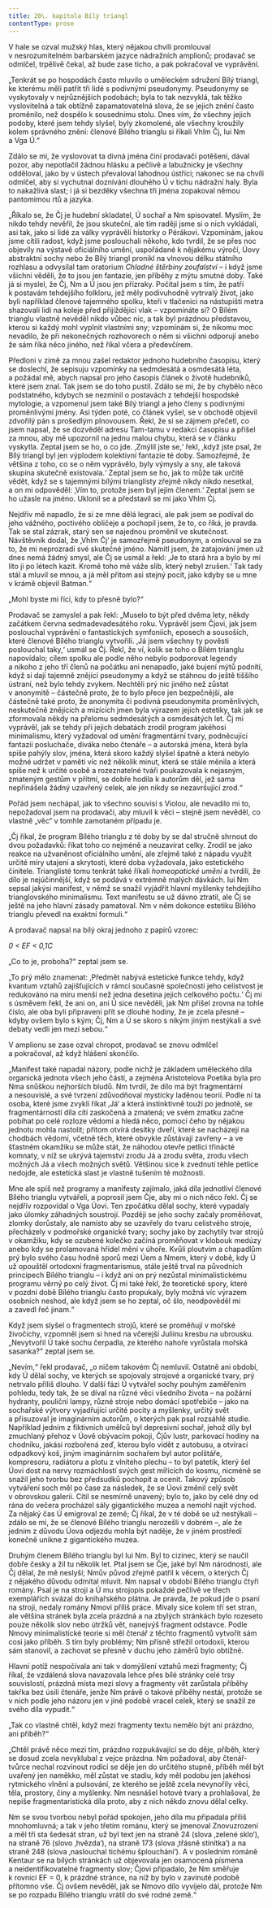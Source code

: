 ```yaml
---
title: 20\. kapitola Bílý triangl
contentType: prose
---
```


<section>

V hale se ozval mužský hlas, který nějakou chvíli promlouval v nesrozumitelném barbarském jazyce nádražních amplionů; prodavač se odmlčel, trpělivě čekal, až bude zase ticho, a pak pokračoval ve vyprávění.

„Tenkrát se po hospodách často mluvilo o uměleckém sdružení Bílý triangl, ke kterému měli patřit tři lidé s podivnými pseudonymy. Pseudonymy se vyskytovaly v nejrůznějších podobách; byla to tak nezvyklá, tak těžko vyslovitelná a tak obtížně zapamatovatelná slova, že se jejich znění často proměnilo, než dospělo k sousednímu stolu. Dnes vím, že všechny jejich podoby, které jsem tehdy slyšel, byly zkomolené, ale všechny kroužily kolem správného znění: členové Bílého trianglu si říkali Vhlm Čj, Iui Nm a Vga Ú.“

Zdálo se mi, že vyslovovat ta divná jména činí prodavači potěšení, dával pozor, aby nepotlačil žádnou hlásku a pečlivě a labužnicky je všechny odděloval, jako by v ústech převaloval lahodnou ústřici; nakonec se na chvíli odmlčel, aby si vychutnal doznívání dlouhého Ú v tichu nádražní haly. Byla to nakažlivá slast; i já si bezděky všechna tři jména zopakoval němou pantomimou rtů a jazyka.

„Říkalo se, že Čj je hudební skladatel, Ú sochař a Nm spisovatel. Myslím, že nikdo tehdy nevěřil, že jsou skuteční, ale tím raději jsme si o nich vykládali, asi tak, jako si lidé za války vyprávěli historky o Pérákovi. Vzpomínám, jakou jsme cítili radost, když jsme poslouchali někoho, kdo tvrdil, že se přes noc objevily na výstavě oficiálního umění, uspořádané k nějakému výročí, Úovy abstraktní sochy nebo že Bílý triangl pronikl na vlnovou délku státního rozhlasu a odvysílal tam oratorium _Chladné štěrbiny zoufalství_ – i když jsme všichni věděli, že to jsou jen fantazie, jen příběhy z mýtu smutné doby. Také já si myslel, že Čj, Nm a Ú jsou jen přízraky. Počítal jsem s tím, že patří k postavám tehdejšího folkloru, jež měly podivuhodně vytrvalý život, jako byli například členové tajemného spolku, kteří v tlačenici na nástupišti metra shazovali lidi na koleje před přijíždějící vlak – vzpomínáte si? O Bílém trianglu vlastně nevěděl nikdo vůbec nic, a tak byl prázdnou představou, kterou si každý mohl vyplnit vlastními sny; vzpomínám si, že nikomu moc nevadilo, že při nekonečných rozhovorech o něm si všichni odporují anebo že sám říká něco jiného, než říkal včera a předevčírem.

Předloni v zimě za mnou zašel redaktor jednoho hudebního časopisu, který se doslechl, že sepisuju vzpomínky na sedmdesátá a osmdesátá léta, a požádal mě, abych napsal pro jeho časopis článek o životě hudebníků, které jsem znal. Tak jsem se do toho pustil. Zdálo se mi, že by chybělo něco podstatného, kdybych se nezmínil o postavách z tehdejší hospodské mytologie, a vzpomenul jsem také Bílý triangl a jeho členy s podivnými proměnlivými jmény. Asi týden poté, co článek vyšel, se v obchodě objevil zdvořilý pán s prošedlým plnovousem. Řekl, že si se zájmem přečetl, co jsem napsal, že se dozvěděl adresu Tam-tamu v redakci časopisu a přišel za mnou, aby mě upozornil na jednu malou chybu, která se v článku vyskytla. Zeptal jsem se ho, o co jde. ‚Zmýlil jste se,‘ řekl, ‚když jste psal, že Bílý triangl byl jen výplodem kolektivní fantazie té doby. Samozřejmě, že většina z toho, co se o něm vyprávělo, byly výmysly a sny, ale taková skupina skutečně existovala.‘ Zeptal jsem se ho, jak to může tak určitě vědět, když se s tajemnými bílými trianglisty zřejmě nikdy nikdo nesetkal, a on mi odpověděl: ‚Vím to, protože jsem byl jejím členem.‘ Zeptal jsem se ho užasle na jméno. Uklonil se a představil se mi jako Vhlm Čj.

Nejdřív mě napadlo, že si ze mne dělá legraci, ale pak jsem se podíval do jeho vážného, poctivého obličeje a pochopil jsem, že to, co říká, je pravda. Tak se stal zázrak, starý sen se najednou proměnil ve skutečnost. Návštěvník dodal, že ‚Vhlm Čj‘ je samozřejmě pseudonym, a omlouval se za to, že mi neprozradí své skutečné jméno. Namítl jsem, že zatajování jmen už dnes nemá žádný smysl, ale Čj se usmál a řekl: ‚Je to stará hra a bylo by mi líto ji po létech kazit. Kromě toho mě váže slib, který nebyl zrušen.‘ Tak tady stál a mluvil se mnou, a já měl přitom asi stejný pocit, jako kdyby se u mne v krámě objevil Batman.“

„Mohl byste mi říci, kdy to přesně bylo?“

Prodavač se zamyslel a pak řekl: „Muselo to být před dvěma lety, někdy začátkem června sedmadevadesátého roku. Vyprávěl jsem Čjovi, jak jsem poslouchal vyprávění o fantastických symfoniích, eposech a sousoších, které členové Bílého trianglu vytvořili. ‚Já jsem všechny ty pověsti poslouchal taky,‘ usmál se Čj. Řekl, že ví, kolik se toho o Bílém trianglu napovídalo; cílem spolku ale podle něho nebylo podporovat legendy a nikoho z jeho tří členů na počátku ani nenapadlo, jaké bujení mýtů podnítí, když si dají tajemně znějící pseudonymy a když se stáhnou do ještě tiššího ústraní, než bylo tehdy zvykem. Nechtěli prý nic jiného než zůstat v anonymitě – částečně proto, že to bylo přece jen bezpečnější, ale částečně také proto, že anonymita či podivná pseudonymita proměnlivých, neskutečně znějících a mizících jmen byla výrazem jejich estetiky, tak jak se zformovala někdy na přelomu sedmdesátých a osmdesátých let. Čj mi vyprávěl, jak se tehdy při jejich debatách zrodil program jakéhosi minimalismu, který vyžadoval od umění fragmentární tvary, podněcující fantazii posluchače, diváka nebo čtenáře – a autorská jména, která byla spíše pahýly slov, jména, která skoro každý slyšel špatně a která nebylo možné udržet v paměti víc než několik minut, která se stále měnila a která spíše než k určité osobě a rozeznatelné tváři poukazovala k nejasným, zmateným gestům v přítmí, se dobře hodila k autorům děl, jež sama nepřinášela žádný uzavřený celek, ale jen nikdy se nezavršující zrod.“

Pořád jsem nechápal, jak to všechno souvisí s Violou, ale nevadilo mi to, nepožadoval jsem na prodavači, aby mluvil k věci – stejně jsem nevěděl, co vlastně „věc“ v tomhle zamotaném případu je.

„Čj říkal, že program Bílého trianglu z té doby by se dal stručně shrnout do dvou požadavků: říkat toho co nejméně a neuzavírat celky. Zrodil se jako reakce na užvaněnost oficiálního umění, ale zřejmě také z nápadu využít určité míry utajení a skrytosti, které doba vyžadovala, jako estetického činitele. Trianglisté tomu tenkrát také říkali _homeopatické umění_ a tvrdili, že dílo je nejúčinnější, když se podává v extrémně malých dávkách. Iui Nm sepsal jakýsi manifest, v němž se snažil vyjádřit hlavní myšlenky tehdejšího trianglovského minimalismu. Text manifestu se už dávno ztratil, ale Čj se ještě na jeho hlavní zásady pamatoval. Nm v něm dokonce estetiku Bílého trianglu převedl na exaktní formuli.“

A prodavač napsal na bílý okraj jednoho z papírů vzorec:

</section>

<section>

<div class="centered">

<div class="verse">

_0 < EF < 0,1C_

</div>

</div>

</section>

<section>

„Co to je, proboha?“ zeptal jsem se.

„To prý mělo znamenat: ‚Předmět nabývá estetické funkce tehdy, když kvantum vztahů zajišťujících v rámci současné společnosti jeho celistvost je redukováno na míru menší než jedna desetina jejich celkového počtu.‘ Čj mi s úsměvem řekl, že ani on, ani Ú sice nevěděli, jak Nm přišel zrovna na tohle číslo, ale oba byli připraveni přít se dlouhé hodiny, že je zcela přesné – kdyby ovšem bylo s kým; Čj, Nm a Ú se skoro s nikým jiným nestýkali a své debaty vedli jen mezi sebou.“

V amplionu se zase ozval chropot, prodavač se znovu odmlčel a pokračoval, až když hlášení skončilo.

„Manifest také napadal názory, podle nichž je základem uměleckého díla organická jednota všech jeho částí, a zejména Aristotelova Poetika byla pro Nma snůškou nejhorších bludů. Nm tvrdil, že dílo má být fragmentární a nesouvislé, a své tvrzení zdůvodňoval mysticky laděnou teorií. Podle ní ta osoba, které jsme zvyklí říkat ‚Já‘ a která instinktivně touží po jednotě, se fragmentárností díla cítí zaskočená a zmatená; ve svém zmatku začne pobíhat po celé rozloze vědomí a hledá něco, pomocí čeho by nějakou jednotu mohla nastolit; přitom otvírá desítky dveří, které se nacházejí na chod­bách vědomí, včetně těch, které obvykle zůstávají zavřeny – a ve šťastném okamžiku se může stát, že náhodou otevře petlici třinácté komnaty, v níž se ukrývá tajemství zrodu Já a zrodu světa, zrodu všech možných Já a všech možných světů. Většinou sice k zvednutí téhle petlice nedojde, ale estetická slast je vlastně tušením té možnosti.

Mne ale spíš než programy a manifesty zajímalo, jaká díla jednotliví členové Bílého trianglu vytvářeli, a poprosil jsem Čje, aby mi o nich něco řekl. Čj se nejdřív rozpovídal o Vga Úovi. Ten zpočátku dělal sochy, které vypadaly jako úlomky záhadných soustrojí. Později se jeho sochy začaly proměňovat, zlomky dorůstaly, ale namísto aby se uzavřely do tvaru celistvého stroje, přecházely v podmořské organické tvary; sochy jako by zachytily tvar strojů v okamžiku, kdy se ozubené kolečko začíná proměňovat v klobouk medúzy anebo kdy se prolamovaná hřídel mění v úhoře. Kvůli ploutvím a chapadlům prý bylo svého času hodně sporů mezi Úem a Nmem, který v době, kdy Ú už opouštěl ortodoxní fragmentarismus, stále ještě trval na původních principech Bílého trianglu – i když ani on prý nezůstal minimalistickému programu věrný po celý život. Čj mi také řekl, že teoretické spory, které v pozdní době Bílého trianglu často propukaly, byly možná víc výrazem osobních neshod, ale když jsem se ho zeptal, oč šlo, neodpověděl mi a zavedl řeč jinam.“

Když jsem slyšel o fragmentech strojů, které se proměňují v mořské živočichy, vzpomněl jsem si hned na včerejší Juliinu kresbu na ubrousku. „Nevytvořil Ú také sochu čerpadla, ze kterého nahoře vyrůstala mořská sasanka?“ zeptal jsem se.

„Nevím,“ řekl prodavač, „o ničem takovém Čj nemluvil. Ostatně ani období, kdy Ú dělal sochy, ve kterých se spojovaly strojové a organické tvary, prý netrvalo příliš dlouho. V další fázi Ú vytvářel sochy pouhým zaměřením pohledu, tedy tak, že se díval na různé věci všedního života – na požární hydranty, pouliční lampy, různé stroje nebo domácí spotřebiče – jako na sochařské výtvory vyjadřující určité pocity a myšlenky, určitý svět a přisuzoval je imaginárním autorům, o kterých pak psal rozsáhlé studie. Například jedním z fiktivních umělců byl depresivní sochař, jehož díly byl zmuchlaný přehoz v Úově obývacím pokoji, Čjův lustr, parkovací hodiny na chodníku, jakási rozbořená zeď, kterou bylo vidět z autobusu, a otvírací odpadkový koš, jiným imaginárním sochařem byl autor polštáře, kompresoru, radiátoru a plotu z vlnitého plechu – to byl patetik, který šel Úovi dost na nervy rozmáchlostí svých gest mířících do kosmu, nicméně se snažil jeho tvorbu bez předsudků pochopit a ocenit. Takový způsob vytváření soch měl po čase za následek, že se Úovi změnil celý svět v obrovskou galerii. Cítil se nesmírně unavený; bylo to, jako by celé dny od rána do večera procházel sály gigantického muzea a nemohl najít východ. Za nějaký čas Ú emigroval ze země; Čj říkal, že v té době se už nestýkali – zdálo se mi, že se členové Bílého trianglu nerozešli v dobrém –, ale že jedním z důvodu Úova odjezdu mohla být naděje, že v jiném prostředí konečně unikne z gigantického muzea.

Druhým členem Bílého trianglu byl Iui Nm. Byl to cizinec, který se naučil dobře česky a žil tu několik let. Ptal jsem se Čje, jaké byl Nm národnosti, ale Čj dělal, že mě neslyší; Nmův původ zřejmě patřil k věcem, o kterých Čj z nějakého důvodu odmítal mluvit. Nm napsal v období Bílého trianglu čtyři romány. Psal je na stroji a Ú mu strojopis pokaždé pečlivě ve třech exemplářích svázal do knihařského plátna. Je pravda, že pokud jde o psaní na stroji, nedaly romány Nmovi příliš práce. Mívaly sice kolem tří set stran, ale většina stránek byla zcela prázdná a na zbylých stránkách bylo rozeseto pouze několik slov nebo útržků vět, nanejvýš fragment odstavce. Podle Nmovy minimalistické teorie si měl čtenář z těchto fragmentů vytvořit sám cosi jako příběh. S tím byly problémy; Nm přísně střežil ortodoxii, kterou sám stanovil, a zachovat se přesně v duchu jeho záměrů bylo obtížné.

Hlavní potíž nespočívala ani tak v domýšlení vztahů mezi fragmenty; Čj říkal, že vzdálená slova navazovala lehce přes bílé stránky celé trsy souvislostí, prázdná místa mezi slovy a fragmenty vět zarůstala příběhy takřka bez úsilí čtenáře, jenže Nm právě o takové příběhy nestál, protože se v nich podle jeho názoru jen v jiné podobě vracel celek, který se snažil ze svého díla vypudit.“

„Tak co vlastně chtěl, když mezi fragmenty textu nemělo být ani prázdno, ani příběh?“

„Chtěl právě něco mezi tím, prázdno rozpukávající se do děje, příběh, který se dosud zcela nevyklubal z vejce prázdna. Nm požadoval, aby čtenář-tvůrce nechal rozvinout rodící se děje jen do určitého stupně, příběh měl být uvařený jen naměkko, měl zůstat ve stadiu, kdy měl podobu jen jakéhosi rytmického vlnění a pulsování, ze kterého se ještě zcela nevynořily věci, těla, prostory, činy a myšlenky. Nm nesnášel hotové tvary a prohlašoval, že nepíše fragmentaristická díla proto, aby z nich někdo znovu dělal celky.

Nm se svou tvorbou nebyl pořád spokojen, jeho díla mu připadala příliš mnohomluvná; a tak v jeho třetím románu, který se jmenoval Znovuzrození a měl tři sta šedesát stran, už byl text jen na straně 24 (slova ‚zelené sklo‘), na straně 76 (slovo ‚hvězda‘), na straně 173 (slova ‚třásně stínítka‘) a na straně 248 (slova ‚naslouchal tichému šplouchání‘). A v posledním románě Kentaur se na bílých stránkách už objevovala jen osamocená písmena a neidentifikovatelné fragmenty slov; Čjovi připadalo, že Nm směřuje k rovnici EF = 0, k prázdné stránce, na níž by bylo v zavinuté podobě přítomno vše. Čj ovšem nevěděl, jak se Nmovo dílo vyvíjelo dál, protože Nm se po rozpadu Bílého trianglu vrátil do své rodné země.“

</section>

